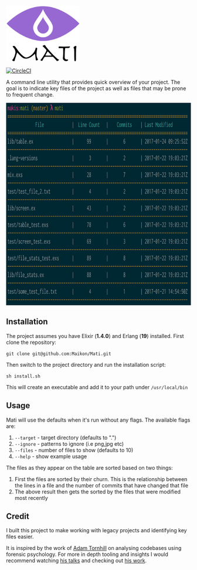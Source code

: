 <img src="images/mati_logo.png" alt="mati logo" width="200" height="150">

[![CircleCI](https://circleci.com/gh/Maikon/Mati.svg?style=svg&circle-token=59e949fea2dc4490733acf76160f25aa3aad1646)](https://circleci.com/gh/Maikon/Mati)

A command line utility that provides quick overview of your project. The goal is to indicate key files of the project as well as files that may be prone to frequent change.

<img src="images/usage_screenshot.png" alt="mati logo" width="900" height="550">

## Installation

The project assumes you have Elixir (__1.4.0__) and Erlang (__19__) installed. First clone the repository:

```
git clone git@github.com:Maikon/Mati.git
```

Then switch to the project directory and run the installation script:

```
sh install.sh
```

This will create an executable and add it to your path under `/usr/local/bin`

## Usage

Mati will use the defaults when it's run without any flags. The available flags are:

1. `--target` - target directory (defaults to ".")
2. `--ignore` - patterns to ignore (i.e png,jpg etc)
3. `--files`  - number of files to show (defaults to 10)
4. `--help`   - show example usage

The files as they appear on the table are sorted based on two things:

1. First the files are sorted by their churn. This is the relationship between the lines in a file and the number of commits that have changed that file
2. The above result then gets the sorted by the files that were modified most recently

## Credit

I built this project to make working with legacy projects and identifying key files easier.

It is inspired by the work of [Adam Tornhill](https://twitter.com/AdamTornhill) on analysing codebases using forensic psychology. For more in depth tooling and insights I would recommend
watching [his talks](https://www.youtube.com/results?search_query=adam+tornhill) and checking out [his work](https://codescene.io).
